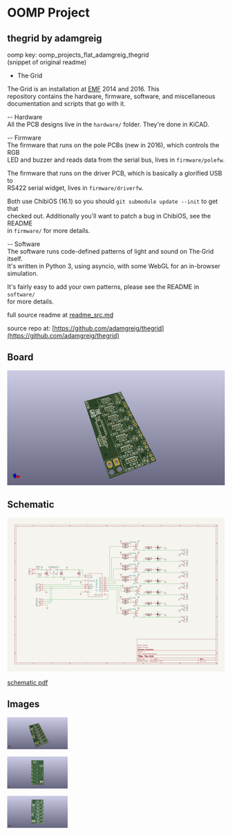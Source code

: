 # OOMP Project  
## thegrid  by adamgreig  
  
oomp key: oomp_projects_flat_adamgreig_thegrid  
(snippet of original readme)  
  
- The·Grid  
  
The·Grid is an installation at [EMF](https://emfcamp.org) 2014 and 2016. This   
repository contains the hardware, firmware, software, and miscellaneous   
documentation and scripts that go with it.  
  
-- Hardware  
All the PCB designs live in the `hardware/` folder. They're done in KiCAD.  
  
-- Firmware  
The firmware that runs on the pole PCBs (new in 2016), which controls the RGB   
LED and buzzer and reads data from the serial bus, lives in `firmware/polefw`.  
  
The firmware that runs on the driver PCB, which is basically a glorified USB to   
RS422 serial widget, lives in `firmware/driverfw`.  
  
Both use ChibiOS (16.1) so you should `git submodule update --init` to get that   
checked out. Additionally you'll want to patch a bug in ChibiOS, see the README   
in `firmware/` for more details.  
  
-- Software  
The software runs code-defined patterns of light and sound on The·Grid itself.   
It's written in Python 3, using asyncio, with some WebGL for an in-browser   
simulation.  
  
It's fairly easy to add your own patterns, please see the README in `software/`   
for more details.  
  
  full source readme at [readme_src.md](readme_src.md)  
  
source repo at: [https://github.com/adamgreig/thegrid](https://github.com/adamgreig/thegrid)  
## Board  
  
[![working_3d.png](working_3d_600.png)](working_3d.png)  
## Schematic  
  
[![working_schematic.png](working_schematic_600.png)](working_schematic.png)  
  
[schematic pdf](working_schematic.pdf)  
## Images  
  
[![working_3d.png](working_3d_140.png)](working_3d.png)  
  
[![working_3d_back.png](working_3d_back_140.png)](working_3d_back.png)  
  
[![working_3d_front.png](working_3d_front_140.png)](working_3d_front.png)  
